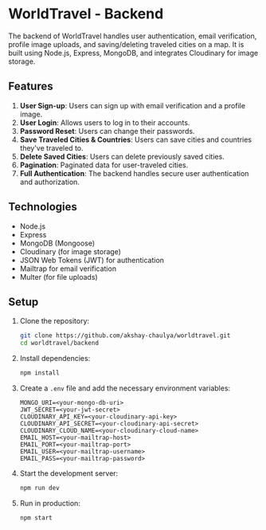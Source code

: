# WorldTravel - Backend

The backend of WorldTravel handles user authentication, email verification, profile image uploads, and saving/deleting traveled cities on a map. It is built using Node.js, Express, MongoDB, and integrates Cloudinary for image storage.

## Features

1. **User Sign-up**: Users can sign up with email verification and a profile image.
2. **User Login**: Allows users to log in to their accounts.
3. **Password Reset**: Users can change their passwords.
4. **Save Traveled Cities & Countries**: Users can save cities and countries they've traveled to.
5. **Delete Saved Cities**: Users can delete previously saved cities.
6. **Pagination**: Paginated data for user-traveled cities.
7. **Full Authentication**: The backend handles secure user authentication and authorization.

## Technologies

- Node.js
- Express
- MongoDB (Mongoose)
- Cloudinary (for image storage)
- JSON Web Tokens (JWT) for authentication
- Mailtrap for email verification
- Multer (for file uploads)

## Setup

1. Clone the repository:
    ```bash
    git clone https://github.com/akshay-chaulya/worldtravel.git
    cd worldtravel/backend
    ```

2. Install dependencies:
    ```bash
    npm install
    ```

3. Create a `.env` file and add the necessary environment variables:
    ```plaintext
    MONGO_URI=<your-mongo-db-uri>
    JWT_SECRET=<your-jwt-secret>
    CLOUDINARY_API_KEY=<your-cloudinary-api-key>
    CLOUDINARY_API_SECRET=<your-cloudinary-api-secret>
    CLOUDINARY_CLOUD_NAME=<your-cloudinary-cloud-name>
    EMAIL_HOST=<your-mailtrap-host>
    EMAIL_PORT=<your-mailtrap-port>
    EMAIL_USER=<your-mailtrap-username>
    EMAIL_PASS=<your-mailtrap-password>
    ```

4. Start the development server:
    ```bash
    npm run dev
    ```

5. Run in production:
    ```bash
    npm start
    ```